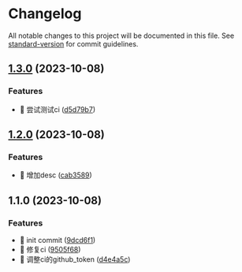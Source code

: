 # Changelog

All notable changes to this project will be documented in this file. See [standard-version](https://github.com/conventional-changelog/standard-version) for commit guidelines.

## [1.3.0](https://github.com/danni-cool/danni-cool/compare/v1.2.0...v1.3.0) (2023-10-08)


### Features

* 🎸 尝试测试ci ([d5d79b7](https://github.com/danni-cool/danni-cool/commit/d5d79b7c47ce94881b204ed10b02e1b292566897))

## [1.2.0](https://github.com/danni-cool/danni-cool/compare/v1.1.0...v1.2.0) (2023-10-08)


### Features

* 🎸 增加desc ([cab3589](https://github.com/danni-cool/danni-cool/commit/cab35890eab6888ff273b68bb0ca6a3bdbe091b3))

## 1.1.0 (2023-10-08)

### Features

* 🎸 init commit ([9dcd6f1](https://github.com/danni-cool/danni-cool/commit/9dcd6f15421de4166df35f681951ac3a24736b1f))
* 🎸 修复ci ([9505f68](https://github.com/danni-cool/danni-cool/commit/9505f68ed92ecb333104797111f208a1141cae3b))
* 🎸 调整ci的github_token ([d4e4a5c](https://github.com/danni-cool/danni-cool/commit/d4e4a5c96584fc2a020387bbf682518b5a7fd1f8))
